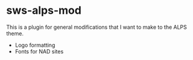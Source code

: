 # sws-alps-mod

This is a plugin for general modifications that I want to make to the ALPS theme.

* Logo formatting
* Fonts for NAD sites